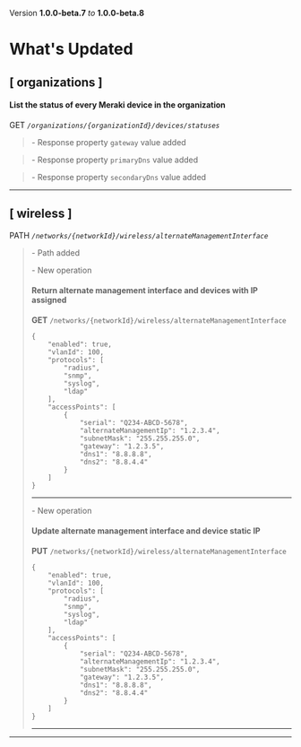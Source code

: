 Version **1.0.0-beta.7** _to_ **1.0.0-beta.8**

What's Updated
==============

\[ organizations \]
-------------------

#### List the status of every Meraki device in the organization

GET _`/organizations/{organizationId}/devices/statuses`_

> \- Response property `gateway` value added

> \- Response property `primaryDns` value added

> \- Response property `secondaryDns` value added

* * *

\[ wireless \]
--------------

PATH _`/networks/{networkId}/wireless/alternateManagementInterface`_

> \- Path added  
>   
> \- New operation
> 
> #### Return alternate management interface and devices with IP assigned
> 
> **GET** `/networks/{networkId}/wireless/alternateManagementInterface`  
> 
>     {
>         "enabled": true,
>         "vlanId": 100,
>         "protocols": [
>             "radius",
>             "snmp",
>             "syslog",
>             "ldap"
>         ],
>         "accessPoints": [
>             {
>                 "serial": "Q234-ABCD-5678",
>                 "alternateManagementIp": "1.2.3.4",
>                 "subnetMask": "255.255.255.0",
>                 "gateway": "1.2.3.5",
>                 "dns1": "8.8.8.8",
>                 "dns2": "8.8.4.4"
>             }
>         ]
>     }
> 
> * * *
> 
>   
> \- New operation
> 
> #### Update alternate management interface and device static IP
> 
> **PUT** `/networks/{networkId}/wireless/alternateManagementInterface`  
> 
>     {
>         "enabled": true,
>         "vlanId": 100,
>         "protocols": [
>             "radius",
>             "snmp",
>             "syslog",
>             "ldap"
>         ],
>         "accessPoints": [
>             {
>                 "serial": "Q234-ABCD-5678",
>                 "alternateManagementIp": "1.2.3.4",
>                 "subnetMask": "255.255.255.0",
>                 "gateway": "1.2.3.5",
>                 "dns1": "8.8.8.8",
>                 "dns2": "8.8.4.4"
>             }
>         ]
>     }
> 
> * * *

* * *
